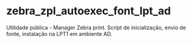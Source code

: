 # zebra_zpl_autoexec_font_lpt_ad
Utilidade pública - Manager Zebra print. Script de inicialização, envio de fonte, instalação na LPT1 em ambiente AD.
